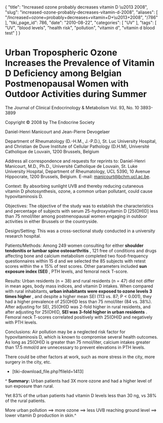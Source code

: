 {
    "title": "Increased ozone probably decreases vitamin D \u2013 2008",
    "slug": "increased-ozone-probably-decreases-vitamin-d-2008",
    "aliases": [
        "/Increased+ozone+probably+decreases+vitamin+D+\u2013+2008",
        "/786"
    ],
    "tiki_page_id": 786,
    "date": "2010-08-22",
    "categories": [
        "UV"
    ],
    "tags": [
        "UV",
        "blood levels",
        "health risk",
        "pollution",
        "vitamin d",
        "vitamin d blood test"
    ]
}


# Urban Tropospheric Ozone Increases the Prevalence of Vitamin D Deficiency among Belgian Postmenopausal Women with Outdoor Activities during Summer

The Journal of Clinical Endocrinology & Metabolism Vol. 93, No. 10 3893-3899

Copyright © 2008 by The Endocrine Society

Daniel-Henri Manicourt and Jean-Pierre Devogelaer

Department of Rheumatology (D.-H.M., J.-P.D.), St. Luc University Hospital, and Christian de Duve Institute of Cellular Pathology (D.H.M), Université Catholique de Louvain, 1200 Brussels, Belgium

Address all correspondence and requests for reprints to: Daniel-Henri Manicourt, M.D., Ph.D., Université Catholique de Louvain, St. Luke University Hospital, Department of Rheumatology, UCL 5390, 10 Avenue Hippocrate, 1200 Brussels, Belgium. E-mail: manicourt@bchm.ucl.ac.be.

Context: By absorbing sunlight UVB and thereby reducing cutaneous vitamin D photosynthesis, ozone, a common urban pollutant, could cause hypovitaminosis D.

Objectives: The objective of the study was to establish the characteristics and percentage of subjects with serum 25-hydroxyvitamin D <span>[25(OH)D]</span> less than 75 nmol/liter among postmenopausal women engaging in outdoor activities in either Brussels or the countryside.

Design/Setting: This was a cross-sectional study conducted in a university research hospital.

Patients/Methods: Among 249 women consulting for either  **shoulder tendonitis or lumbar spine osteoarthritis** , 121 free of conditions and drugs affecting bone and calcium metabolism completed two food-frequency questionnaires within 15 d and we selected the 85 subjects with retest scores within the ± 15% of test scores. Other parameters included  **sun exposure index (SEI)** , PTH levels, and femoral neck T-score.

Results: Urban residents (n = 38) and rural residents (n = 47) did not differ in mean ages, body mass indices, and vitamin D intakes. When compared with rural inhabitants,  **urban inhabitants were exposed to ozone levels 3 times higher** , and despite a higher mean SEI (113 vs. 87; P < 0.001), they had a higher prevalence of 25(OH)D less than 75 nmol/liter (84 vs. 38%). After adjusting for SEI, 25(OH)D was 2-fold higher in rural residents, and after adjusting for 25(OH)D,  **SEI was 3-fold higher in urban residents** . Femoral neck T-scores correlated positively with 25(OH)D and negatively with PTH levels.

Conclusions: Air pollution may be a neglected risk factor for hypovitaminosis D, which is known to compromise several health outcomes. As long as 25(OH)D is greater than 75 nmol/liter, calcium intakes greater than 17.5 mmol/d are unnecessary to prevent elevations in PTH levels.

There could be other factors at work, such as more stress in the city, more surgery in the city, etc.

* <span>[tiki-download_file.php?fileId=1413]</span>

^ **Summary:**  Urban patients had 3X more ozone and had a higher level of sun exposure than rural. 

Yet 83% of the urban patients had vitamin D levels less than 30 ng, vs 38% of the rural patients.

More urban pollution ==> more ozone ==> less UVB reaching ground level ==> lower vitamin D production in skin.^